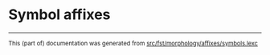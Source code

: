 
# Symbol affixes

* * *

<small>This (part of) documentation was generated from [src/fst/morphology/affixes/symbols.lexc](https://github.com/giellalt/lang-dgr/blob/main/src/fst/morphology/affixes/symbols.lexc)</small>
